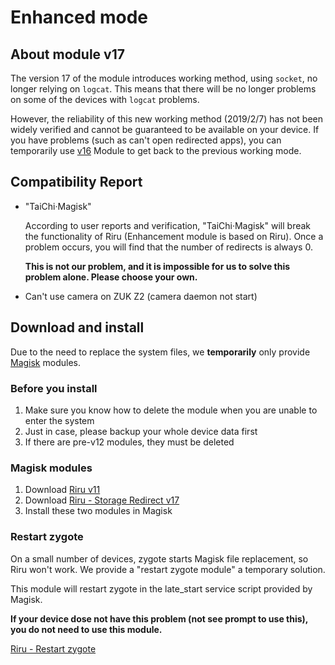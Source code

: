 # Enhanced mode

## About module v17 

The version 17 of the module introduces working method, using `socket`, no longer relying on `logcat`. This means that there will be no longer problems on some of the devices with `logcat` problems.

However, the reliability of this new working method (2019/2/7) has not been widely verified and cannot be guaranteed to be available on your device. If you have problems (such as can't open redirected apps), you can temporarily use [v16](https://github.com/RikkaApps/StorageRedirect-assets/releases/download/assets/magisk-riru-storage-redirect-arm-arm64-v16.zip) Module to get back to the previous working mode.

## Compatibility Report

* "TaiChi·Magisk"

  According to user reports and verification, "TaiChi·Magisk" will break the functionality of Riru (Enhancement module is based on Riru). Once a problem occurs, you will find that the number of redirects is always 0.

  **This is not our problem, and it is impossible for us to solve this problem alone. Please choose your own.**

* Can't use camera on ZUK Z2 (camera daemon not start)

## Download and install

Due to the need to replace the system files, we **temporarily** only provide [Magisk](https://forum.xda-developers.com/apps/magisk/official-magisk-v7-universal-systemless-t3473445) modules.

### Before you install

1. Make sure you know how to delete the module when you are unable to enter the system
2. Just in case, please backup your whole device data first
3. If there are pre-v12 modules, they must be deleted

### Magisk modules

1. Download [Riru v11](https://github.com/RikkaApps/Riru/releases/download/v11/magisk-riru-core-v11.zip)
2. Download [Riru - Storage Redirect v17](https://github.com/RikkaApps/StorageRedirect-assets/releases/download/assets/magisk-riru-storage-redirect-v17.zip)
3. Install these two modules in Magisk

### Restart zygote

On a small number of devices, zygote starts Magisk file replacement, so Riru won't work. We provide a "restart zygote module" a temporary solution.

This module will restart zygote in the late_start service script provided by Magisk.

**If your device dose not have this problem (not see prompt to use this), you do not need to use this module.**

[Riru - Restart zygote](https://github.com/RikkaApps/StorageRedirect-assets/releases/download/assets/magisk-riru-restart-zygote.zip)